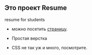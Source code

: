 ## Это проект Resume
resume for students

- можно посетить [страницу](https://nikanorovdev.github.io/resume/).
* Простая верстка
+ CSS не так уж и много, посмотрите. 
